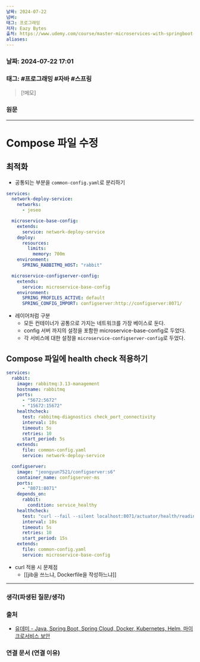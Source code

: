 ```yaml
---
날짜: 2024-07-22
넘버: 
태그: 프로그래밍
저자: Eazy Bytes
출처: https://www.udemy.com/course/master-microservices-with-springboot-docker-kubernetes-korean/
aliases:
---
```

### 날짜:  2024-07-22 17:01

### 태그: #프로그래밍 #자바 #스프링

>[!메모]
>

### 원문
---
# Compose 파일 수정 
## 최적화
- 공통되는 부분을 `common-config.yaml`로 분리하기
```yaml
services:
  network-deploy-service:
    networks:
      - jeseo

  microservice-base-config:
    extends:
      service: network-deploy-service
    deploy:
      resources:
        limits:
          memory: 700m
    environment:
      SPRING_RABBITMQ_HOST: "rabbit"

  microservice-configserver-config:
    extends:
      service: microservice-base-config
    environment:
      SPRING_PROFILES_ACTIVE: default
      SPRING_CONFIG_IMPORT: configserver:http://configserver:8071/
```
- 레이어처럼 구분
	- 모든 컨테이너가 공통으로 가지는 네트워크를 가장 베이스로 둔다.
	- config 서버 까지의 설정을 포함한 microservice-base-config로 두었다.
	- 각 서비스에 대한 설정을 `microservice-configserver-config`로 두었다.
## Compose 파일에 health check 적용하기
```yaml hl:8-13,26-31
services:
  rabbit:
    image: rabbitmq:3.13-management
    hostname: rabbitmq
    ports:
      - "5672:5672"
      - "15672:15672"
    healthcheck:
      test: rabbitmq-diagnostics check_port_connectivity
      interval: 10s
      timeout: 5s
      retries: 10
      start_period: 5s
    extends:
      file: common-config.yaml
      service: network-deploy-service

  configserver:
    image: "jeongyun7521/configserver:s6"
    container_name: configserver-ms
    ports:
      - "8071:8071"
    depends_on:
      rabbit:
        condition: service_healthy
    healthcheck:
      test: "curl --fail --silent localhost:8071/actuator/health/readiness | grep UP || exit 1"
      interval: 10s
      timeout: 5s
      retries: 10
      start_period: 15s
    extends:
      file: common-config.yaml
      service: microservice-base-config
```
- curl 적용 시 문제점
	- [[jib을 쓰느냐, Dockerfile을 작성하느냐]]

---
### 생각(파생된 질문/생각)

### 출처
- [유데미 - Java, Spring Boot, Spring Cloud, Docker, Kubernetes, Helm, 마이크로서비스 보안](https://www.udemy.com/course/master-microservices-with-springboot-docker-kubernetes-korean/)

### 연결 문서 (연결 이유)
